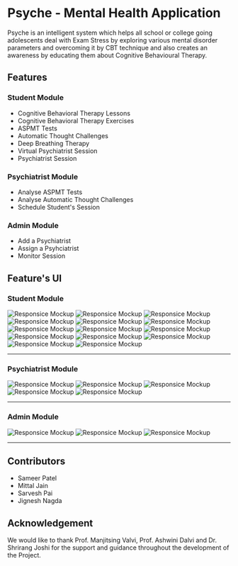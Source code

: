 # Psyche - Mental Health Application

Psyche is an intelligent system which helps all school or college going adolescents deal with Exam Stress by exploring various mental disorder parameters and overcoming it by CBT technique and also creates an awareness by educating them about Cognitive Behavioural Therapy.

## Features 

### Student Module
  - Cognitive Behavioral Therapy Lessons
  - Cognitive Behavioral Therapy Exercises
  - ASPMT Tests
  - Automatic Thought Challenges
  - Deep Breathing Therapy
  - Virtual Psychiatrist Session
  - Psychiatrist Session
     
### Psychiatrist Module
  - Analyse ASPMT Tests
  - Analyse Automatic Thought Challenges
  - Schedule Student's Session
        
### Admin Module
  - Add a Psychiatrist
  - Assign a Psyhciatrist
  - Monitor Session
    
   
## Feature's UI

### Student Module
![Responsice Mockup](https://github.com/sameer-patel-dev/Psyche-Mental-Health-Application/blob/master/images/1.png)
![Responsice Mockup](https://github.com/sameer-patel-dev/Psyche-Mental-Health-Application/blob/master/images/2.png)
![Responsice Mockup](https://github.com/sameer-patel-dev/Psyche-Mental-Health-Application/blob/master/images/3.png)
![Responsice Mockup](https://github.com/sameer-patel-dev/Psyche-Mental-Health-Application/blob/master/images/4.png)
![Responsice Mockup](https://github.com/sameer-patel-dev/Psyche-Mental-Health-Application/blob/master/images/5.png)
![Responsice Mockup](https://github.com/sameer-patel-dev/Psyche-Mental-Health-Application/blob/master/images/6.png)
![Responsice Mockup](https://github.com/sameer-patel-dev/Psyche-Mental-Health-Application/blob/master/images/7.png)
![Responsice Mockup](https://github.com/sameer-patel-dev/Psyche-Mental-Health-Application/blob/master/images/8.png)
![Responsice Mockup](https://github.com/sameer-patel-dev/Psyche-Mental-Health-Application/blob/master/images/9.png)
![Responsice Mockup](https://github.com/sameer-patel-dev/Psyche-Mental-Health-Application/blob/master/images/10.png)
![Responsice Mockup](https://github.com/sameer-patel-dev/Psyche-Mental-Health-Application/blob/master/images/11.png)
![Responsice Mockup](https://github.com/sameer-patel-dev/Psyche-Mental-Health-Application/blob/master/images/12.png)
![Responsice Mockup](https://github.com/sameer-patel-dev/Psyche-Mental-Health-Application/blob/master/images/13.png)
![Responsice Mockup](https://github.com/sameer-patel-dev/Psyche-Mental-Health-Application/blob/master/images/14.png)



<hr >


### Psychiatrist Module

![Responsice Mockup](https://github.com/sameer-patel-dev/Psyche-Mental-Health-Application/blob/master/images/15.png)
![Responsice Mockup](https://github.com/sameer-patel-dev/Psyche-Mental-Health-Application/blob/master/images/16.png)
![Responsice Mockup](https://github.com/sameer-patel-dev/Psyche-Mental-Health-Application/blob/master/images/17.png)
![Responsice Mockup](https://github.com/sameer-patel-dev/Psyche-Mental-Health-Application/blob/master/images/18.png)
![Responsice Mockup](https://github.com/sameer-patel-dev/Psyche-Mental-Health-Application/blob/master/images/19.png)


<hr >


### Admin Module


![Responsice Mockup](https://github.com/sameer-patel-dev/Psyche-Mental-Health-Application/blob/master/images/20.png)
![Responsice Mockup](https://github.com/sameer-patel-dev/Psyche-Mental-Health-Application/blob/master/images/21.png)
![Responsice Mockup](https://github.com/sameer-patel-dev/Psyche-Mental-Health-Application/blob/master/images/22.png)

<hr >


## Contributors
 - Sameer Patel
 - Mittal Jain
 - Sarvesh Pai
 - Jignesh Nagda


## Acknowledgement
We would like to thank Prof. Manjitsing Valvi, Prof. Ashwini Dalvi and Dr. Shrirang Joshi for the support and guidance throughout the development of the Project.


